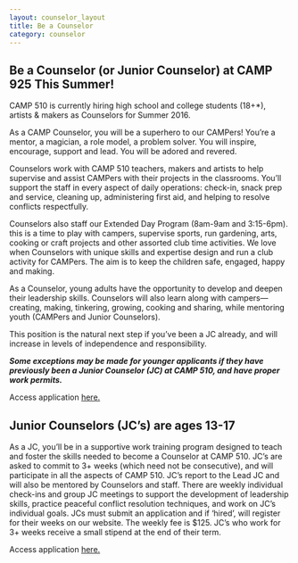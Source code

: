 ```yaml
---
layout: counselor_layout
title: Be a Counselor
category: counselor
---
```


## Be a Counselor (or Junior Counselor) at CAMP 925 This Summer!

CAMP 510 is currently hiring high school and college students (18+*), artists & makers as Counselors for Summer 2016. 

As a CAMP Counselor, you will be a superhero to our CAMPers! You’re a mentor, a magician, a role model, a problem solver. You will inspire, encourage, support and lead. You will be adored and revered.

Counselors work with CAMP 510 teachers, makers and artists to help supervise and assist CAMPers with their projects in the classrooms. You’ll support the staff in every aspect of daily operations: check-in, snack prep and service, cleaning up, administering first aid, and helping to resolve conflicts respectfully.

Counselors also staff our Extended Day Program (8am-9am and 3:15-6pm). this is a time to play with campers, supervise sports, run gardening, arts, cooking or craft projects and other assorted club time activities. We love when Counselors with unique skills and expertise design and run a club activity for CAMPers. The aim is to keep the children safe, engaged, happy and making.

As a Counselor, young adults have the opportunity to develop and deepen their leadership skills. Counselors will also learn along with campers—creating, making, tinkering, growing, cooking and sharing, while mentoring youth (CAMPers and Junior Counselors).

This position is the natural next step if you’ve been a JC already, and will increase in levels of independence and responsibility.

**_Some exceptions may be made for younger applicants if they have previously been a Junior Counselor (JC) at CAMP 510, and have proper work permits._**

Access application <a href="{{ site.url }}/counselor_form.html" target="_blank">here.</a>


## Junior Counselors (JC’s) are ages 13-17

As a JC, you’ll be in a supportive work training program designed to teach and foster the skills needed to become a Counselor at CAMP 510. JC’s are asked to commit to 3+ weeks (which need not be consecutive), and will participate in all the aspects of CAMP 510. JC’s report to the Lead JC and will also be mentored by Counselors and staff. There are weekly individual check-ins and group JC meetings to support the development of leadership skills, practice peaceful conflict resolution techniques, and work on JC’s individual goals. JCs must submit an application and if ‘hired’, will register for their weeks on our website. The weekly fee is $125. JC’s who work for 3+ weeks receive a small stipend at the end of their term.

Access application <a href="{{ site.url }}/junior_form.html" target="_blank">here.</a>